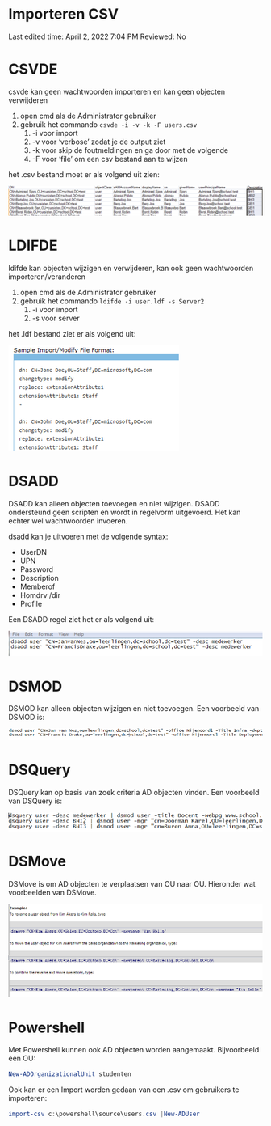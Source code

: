 # Importeren CSV

Last edited time: April 2, 2022 7:04 PM
Reviewed: No

# CSVDE

csvde kan geen wachtwoorden importeren en kan geen objecten verwijderen

1. open cmd als de Administrator gebruiker
2. gebruik het commando `csvde -i -v -k -F users.csv`
    1. -i voor import
    2. -v voor ‘verbose’ zodat je de output ziet
    3. -k voor skip de foutmeldingen en ga door met de volgende
    4. -F voor ‘file’ om een csv bestand aan te wijzen

het .csv bestand moet er als volgend uit zien:

![Untitled](Importeren%20CSV%20fc5b322e1c5e46858b10c2e73b47626a/Untitled.png)

# LDIFDE

ldifde kan objecten wijzigen en verwijderen, kan ook geen wachtwoorden importeren/veranderen

1. open cmd als de Administrator gebruiker
2. gebruik het commando `ldifde -i user.ldf -s Server2`
    1. -i voor import
    2. -s voor server
    

het .ldf bestand ziet er als volgend uit:

![Untitled](Importeren%20CSV%20fc5b322e1c5e46858b10c2e73b47626a/Untitled%201.png)

# DSADD

DSADD kan alleen objecten toevoegen en niet wijzigen. DSADD ondersteund geen scripten en wordt in regelvorm uitgevoerd. Het kan echter wel wachtwoorden invoeren.

dsadd kan je uitvoeren met de volgende syntax:

- UserDN
- UPN
- Password
- Description
- Memberof
- Homdrv /dir
- Profile

Een DSADD regel ziet het er als volgend uit:

![Untitled](Importeren%20CSV%20fc5b322e1c5e46858b10c2e73b47626a/Untitled%202.png)

# DSMOD

DSMOD kan alleen objecten wijzigen en niet toevoegen. Een voorbeeld van DSMOD is:

![Untitled](Importeren%20CSV%20fc5b322e1c5e46858b10c2e73b47626a/Untitled%203.png)

# DSQuery

DSQuery kan op basis van zoek criteria AD objecten vinden. Een voorbeeld van DSQuery is:

![Untitled](Importeren%20CSV%20fc5b322e1c5e46858b10c2e73b47626a/Untitled%204.png)

# DSMove

DSMove is om AD objecten te verplaatsen van OU naar OU. Hieronder wat voorbeelden van DSMove.

![Untitled](Importeren%20CSV%20fc5b322e1c5e46858b10c2e73b47626a/Untitled%205.png)

# Powershell

Met Powershell kunnen ook AD objecten worden aangemaakt. Bijvoorbeeld een OU:

```powershell
New-ADOrganizationalUnit studenten
```

Ook kan er een Import worden gedaan van een .csv om gebruikers te importeren:

```powershell
import-csv c:\powershell\source\users.csv |New-ADUser
```